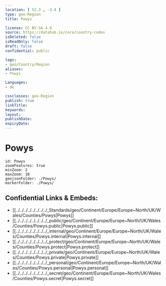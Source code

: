 ```yaml
---
location: [ 52.3 , -3.4 ] 
type: geo-Region
title: Powys

license: CC BY-SA 4.0
source: https://datahub.io/core/country-codes
isDeleted: false
isReadOnly: false
draft: false
confidential: public

tags:
- geo/Country/Region
aliases:
- Powys

Languages:
- de

cssclasses: geo-Region
publish: true
linkTitle: 
keywords: 
layout: 
publishDate: 
expiryDate: 
---
```


# Powys

```leaflet
id: Powys
zoomFeatures: true 
minZoom: 2 
maxZoom: 18
geojsonFolder: ./Powys/
markerFolder: ./Powys/
```


## Confidential Links & Embeds: 
- [[../../../../../../../../_Standards/geo/Continent/Europe/Europe~North/UK/Wales/Counties/Powys|Powys]] 
- [[../../../../../../../../_public/geo/Continent/Europe/Europe~North/UK/Wales/Counties/Powys.public|Powys.public]] 
- [[../../../../../../../../_internal/geo/Continent/Europe/Europe~North/UK/Wales/Counties/Powys.internal|Powys.internal]] 
- [[../../../../../../../../_protect/geo/Continent/Europe/Europe~North/UK/Wales/Counties/Powys.protect|Powys.protect]] 
- [[../../../../../../../../_private/geo/Continent/Europe/Europe~North/UK/Wales/Counties/Powys.private|Powys.private]] 
- [[../../../../../../../../_personal/geo/Continent/Europe/Europe~North/UK/Wales/Counties/Powys.personal|Powys.personal]] 
- [[../../../../../../../../_secret/geo/Continent/Europe/Europe~North/UK/Wales/Counties/Powys.secret|Powys.secret]] 

